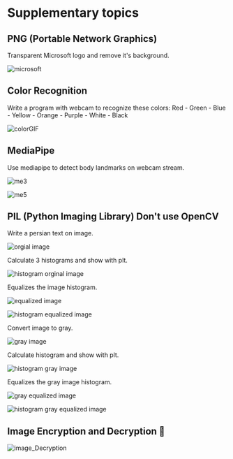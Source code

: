 # Supplementary topics

## PNG (Portable Network Graphics)

Transparent Microsoft logo and remove it's background.

![microsoft](https://github.com/MSaberian/PyLearnImageProcessing/assets/43343453/01c5dae4-7add-46f5-b0b3-ba5f11303405)

## Color Recognition

Write a program with webcam to recognize these colors:
Red - Green - Blue - Yellow - Orange - Purple - White - Black

![colorGIF](https://github.com/MSaberian/PyLearnImageProcessing/assets/43343453/8f15c1b8-092c-4909-b0c4-f02dfa5ee1da)

## MediaPipe

Use mediapipe to detect body landmarks on webcam stream.

![me3](https://github.com/MSaberian/PyLearnImageProcessing/assets/43343453/0e99fc52-102f-4318-a3ba-1b4a98387012)

![me5](https://github.com/MSaberian/PyLearnImageProcessing/assets/43343453/7a10078d-2db2-4df3-8415-1ab810267975)


## PIL (Python Imaging Library) Don't use OpenCV 

Write a persian text on image.

![orgial image](https://github.com/MSaberian/PyLearnImageProcessing/assets/43343453/ec12ce22-a724-483b-9a17-309fa32bc9e7)

Calculate 3 histograms and show with plt.

![histogram orginal image](https://github.com/MSaberian/PyLearnImageProcessing/assets/43343453/5e2ab845-e25d-40d7-a39c-96a20346545b)

Equalizes the image histogram.

![equalized image](https://github.com/MSaberian/PyLearnImageProcessing/assets/43343453/6558f208-d213-4fdf-a1bf-9f57b8f8b340)

![histogram equalized image](https://github.com/MSaberian/PyLearnImageProcessing/assets/43343453/e9bde92e-1d1b-4b7f-b6bc-f68003a70c20)

Convert image to gray.

![gray image](https://github.com/MSaberian/PyLearnImageProcessing/assets/43343453/e8691731-8e1c-47f1-a80e-6d16606a0cbc)

Calculate histogram and show with plt.

![histogram gray image](https://github.com/MSaberian/PyLearnImageProcessing/assets/43343453/2520853e-a70e-4496-b098-92c671f69c05)

Equalizes the gray image histogram.

![gray equalized image](https://github.com/MSaberian/PyLearnImageProcessing/assets/43343453/002d8177-eb85-44b7-9dec-ef063ac27d00)

![histogram gray equalized image](https://github.com/MSaberian/PyLearnImageProcessing/assets/43343453/1556bbba-12f2-4e72-8be7-ea94d8e4fcc7)

## Image Encryption and Decryption 🔐



![image_Decryption](https://github.com/MSaberian/PyLearnImageProcessing/assets/43343453/79fa2c59-b05e-4825-8cd4-6c652847974e)


